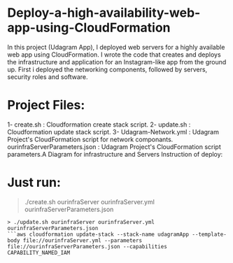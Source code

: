 # Deploy-a-high-availability-web-app-using-CloudFormation
In this project (Udagram App), I deployed web servers for a highly available web app using CloudFormation. I wrote the code that creates and deploys the infrastructure and application for an Instagram-like app from the ground up. First i deployed the networking components, followed by servers, security roles and software.
# Project Files:
1- create.sh : Cloudformation create stack script.
2- update.sh : Cloudformation update stack script.
3- Udagram-Network.yml : Udagram Project's CloudFormation script for network componants.
ourinfraServerParameters.json : Udagram Project's CloudFormation script parameters.A Diagram for infrastructure and Servers
Instruction of deploy:
# Just run:
> ./create.sh ourinfraServer ourinfraServer.yml ourinfraServerParameters.json
```aws cloudformation create-stack --stack-name udagramApp --template-body file://ourinfraServer.yml --parameters file://ourinfraServerParameters.json --capabilities CAPABILITY_NAMED_IAM
> ./update.sh ourinfraServer ourinfraServer.yml ourinfraServerParameters.json
```aws cloudformation update-stack --stack-name udagramApp --template-body file://ourinfraServer.yml --parameters file://ourinfraServerParameters.json --capabilities CAPABILITY_NAMED_IAM
